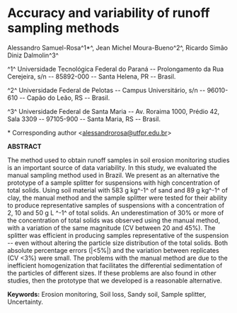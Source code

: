 # Accuracy and variability of runoff sampling methods

Alessandro Samuel-Rosa^1\*^, Jean Michel Moura-Bueno^2^, Ricardo Simão Diniz Dalmolin^3^
<br>

^1^ Universidade Tecnológica Federal do Paraná -- Prolongamento da Rua Cerejeira, s/n --
85892-000 -- Santa Helena, PR -- Brasil.

^2^ Universidade Federal de Pelotas -- Campus Universitário, s/n -- 96010-610 -- Capão do Leão, RS -- Brasil.

^3^ Universidade Federal de Santa Maria -- Av. Roraima 1000, Prédio 42, Sala 3309 --
97105-900 -- Santa Maria, RS -- Brasil.

\* Corresponding author <<alessandrorosa@utfpr.edu.br>>

__ABSTRACT__
<!-- (maximum of 250 words) -->

The method used to obtain runoff samples in soil erosion monitoring studies is an important source of data variability. In this study, we evaluated the manual sampling method used in Brazil. We present as an alternative the prototype of a sample splitter for suspensions with high concentration of total solids. Using soil material with 583 g kg^-1^ of sand and 89 g kg^-1^ of clay, the manual method and the sample splitter were tested for their ability to produce representative samples of suspensions with a concentration of 2, 10 and 50 g L ^-1^ of total solids. An underestimation of 30% or more of the concentration of total solids was observed using the manual method, with a variation of the same magnitude (CV between 20 and 45%). The splitter was efficient in producing samples representative of the suspension -- even without altering the particle size distribution of the total solids. Both absolute percentage errors (|<5%|) and the variation between replicates (CV <3%) were small. The problems with the manual method are due to the inefficient homogenization that facilitates the differential sedimentation of the particles of different sizes. If these problems are also found in other studies, then the prototype that we developed is a reasonable alternative.

__Keywords:__ Erosion monitoring, Soil loss, Sandy soil, Sample splitter, Uncertainty.
